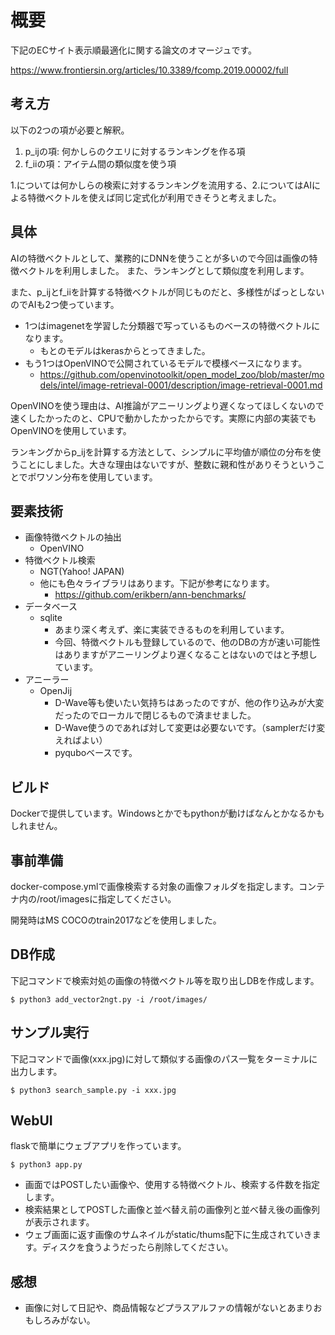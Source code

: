 # 概要

下記のECサイト表示順最適化に関する論文のオマージュです。

https://www.frontiersin.org/articles/10.3389/fcomp.2019.00002/full

## 考え方

以下の2つの項が必要と解釈。

1. p_ijの項: 何かしらのクエリに対するランキングを作る項
2. f_iiの項：アイテム間の類似度を使う項

1.については何かしらの検索に対するランキングを流用する、2.についてはAIによる特徴ベクトルを使えば同じ定式化が利用できそうと考えました。

## 具体

AIの特徴ベクトルとして、業務的にDNNを使うことが多いので今回は画像の特徴ベクトルを利用しました。
また、ランキングとして類似度を利用します。

また、p_ijとf_iiを計算する特徴ベクトルが同じものだと、多様性がぱっとしないのでAIも2つ使っています。

* 1つはimagenetを学習した分類器で写っているものベースの特徴ベクトルになります。
  * もとのモデルはkerasからとってきました。
* もう1つはOpenVINOで公開されているモデルで模様ベースになります。
  * https://github.com/openvinotoolkit/open_model_zoo/blob/master/models/intel/image-retrieval-0001/description/image-retrieval-0001.md

OpenVINOを使う理由は、AI推論がアニーリングより遅くなってほしくないので速くしたかったのと、CPUで動かしたかったからです。実際に内部の実装でもOpenVINOを使用しています。

ランキングからp_ijを計算する方法として、シンプルに平均値が順位の分布を使うことにしました。大きな理由はないですが、整数に親和性がありそうということでポワソン分布を使用しています。

## 要素技術

* 画像特徴ベクトルの抽出
  * OpenVINO
* 特徴ベクトル検索
  * NGT(Yahoo! JAPAN)
  * 他にも色々ライブラリはあります。下記が参考になります。
    * https://github.com/erikbern/ann-benchmarks/
* データベース
  * sqlite
    * あまり深く考えず、楽に実装できるものを利用しています。
    * 今回、特徴ベクトルも登録しているので、他のDBの方が速い可能性はありますがアニーリングより遅くなることはないのではと予想しています。
* アニーラー
  * OpenJij
    * D-Wave等も使いたい気持ちはあったのですが、他の作り込みが大変だったのでローカルで閉じるもので済ませました。
    * D-Wave使うのであれば対して変更は必要ないです。（samplerだけ変えればよい）
    * pyquboベースです。

## ビルド

Dockerで提供しています。Windowsとかでもpythonが動けばなんとかなるかもしれません。


## 事前準備

docker-compose.ymlで画像検索する対象の画像フォルダを指定します。コンテナ内の/root/imagesに指定してください。

開発時はMS COCOのtrain2017などを使用しました。

## DB作成

下記コマンドで検索対処の画像の特徴ベクトル等を取り出しDBを作成します。
```
$ python3 add_vector2ngt.py -i /root/images/
```


## サンプル実行

下記コマンドで画像(xxx.jpg)に対して類似する画像のパス一覧をターミナルに出力します。

```
$ python3 search_sample.py -i xxx.jpg
```

## WebUI

flaskで簡単にウェブアプリを作っています。

```
$ python3 app.py
```

* 画面ではPOSTしたい画像や、使用する特徴ベクトル、検索する件数を指定します。
* 検索結果としてPOSTした画像と並べ替え前の画像列と並べ替え後の画像列が表示されます。
* ウェブ画面に返す画像のサムネイルがstatic/thums配下に生成されていきます。ディスクを食うようだったら削除してください。

## 感想

* 画像に対して日記や、商品情報などプラスアルファの情報がないとあまりおもしろみがない。
